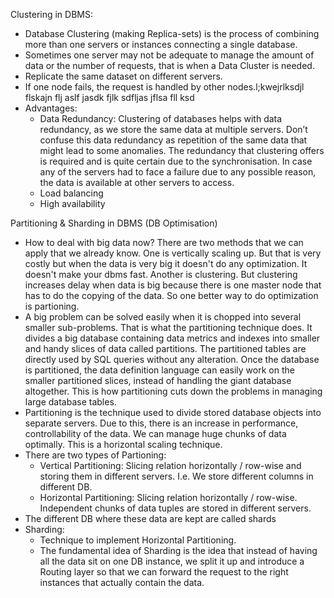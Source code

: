 Clustering in DBMS:
- Database Clustering (making Replica-sets) is the process of combining more than one servers or instances connecting a single database.
- Sometimes one server may not be adequate to manage the amount of data or the number of requests, that is when a Data Cluster is needed.
- Replicate the same dataset on different servers.
- If one node fails, the request is handled by other nodes.l;kwejrlksdjl flskajn flj aslf jasdk fjlk sdfljas jflsa fll ksd
- Advantages:
	- Data Redundancy: Clustering of databases helps with data redundancy, as we store the same data at multiple servers. Don’t confuse this data redundancy as repetition of the same data that might lead to some anomalies. The redundancy that clustering offers is required and is quite certain due to the synchronisation. In case any of the servers had to face a failure due to any possible reason, the data is available at other servers to access.
	- Load balancing
	- High availability

Partitioning & Sharding in DBMS (DB Optimisation)
- How to deal with big data now? There are two methods that we can apply that we already know. One is vertically scaling up. But that is very costly but when the data is very big it doesn't do any optimization. It doesn't make your dbms fast. Another is clustering. But clustering increases delay when data is big because there is one master node that has to do the copying of the data. So one better way to do optimization is partioning.
- A big problem can be solved easily when it is chopped into several smaller sub-problems. That is what the partitioning technique does. It divides a big database containing data metrics and indexes into smaller and handy slices of data called partitions. The partitioned tables are directly used by SQL queries without any alteration. Once the database is partitioned, the data definition language can easily work on the smaller partitioned slices, instead of handling the giant database altogether. This is how partitioning cuts down the problems in managing large database tables.
- Partitioning is the technique used to divide stored database objects into separate servers. Due to this, there is an increase in performance, controllability of the data. We can manage huge chunks of data optimally. This is a horizontal scaling technique.
- There are two types of Partioning:
	- Vertical Partitioning: Slicing relation horizontally / row-wise and storing them in different servers. I.e. We store different columns in different DB. 
	- Horizontal Partitioning: Slicing relation horizontally / row-wise. Independent chunks of data tuples are stored in different servers.
- The different DB where these data are kept are called shards
- Sharding:
	- Technique to implement Horizontal Partitioning.
	- The fundamental idea of Sharding is the idea that instead of having all the data sit on one DB instance, we split it up and introduce a Routing layer so that we can forward the request to the right instances that actually contain the data.
	  